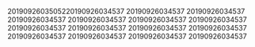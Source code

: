 2019092603505220190926034537
20190926034537
20190926034537
20190926034537
20190926034537
20190926034537
20190926034537
20190926034537
20190926034537
20190926034537
20190926034537
20190926034537
20190926034537
20190926034537
20190926034537
